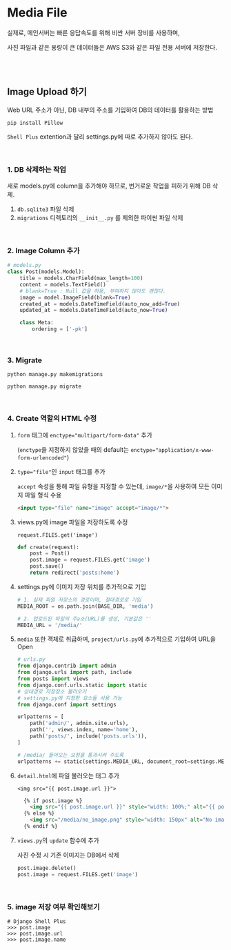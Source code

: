 # Media File

실제로, 메인서버는 빠른 응답속도를 위해 비싼 서버 장비를 사용하며,

사진 파일과 같은 용량이 큰 데이터들은 AWS S3와 같은 파일 전용 서버에 저장한다.

<br>

<br>

## Image Upload 하기

Web URL 주소가 아닌, DB 내부의 주소를 기입하여 DB의 데이터를 활용하는 방법

`pip install Pillow`

`Shell Plus` extention과 달리 settings.py에 따로 추가하지 않아도 된다.

<br>

### 1. DB 삭제하는 작업

새로 models.py에 column을 추가해야 하므로, 번거로운 작업을 피하기 위해 DB 삭제.

1. `db.sqlite3` 파일 삭제
2. `migrations` 디렉토리의 `__init__.py` 를 제외한 파이썬 파일 삭제

<br>

### 2. Image Column 추가

```python
# models.py
class Post(models.Model):
    title = models.CharField(max_length=100)
    content = models.TextField()
    # blank=True : Null 값을 허용, 부여하지 않아도 괜찮다.
    image = model.ImageField(blank=True)
    created_at = models.DateTimeField(auto_now_add=True)
    updated_at = models.DateTimeField(auto_now=True)

    class Meta:
        ordering = ['-pk']
```

<br>

### 3. Migrate

`python manage.py makemigrations`

`python manage.py migrate`

<br>

### 4. Create 역할의 HTML 수정

   1. `form` 태그에 `enctype="multipart/form-data"` 추가

      (`enctype`을 지정하지 않았을 때의 default는 `enctype="application/x-www-form-urlencoded"`)

   2. `type="file"`인 `input` 태그를 추가

      `accept` 속성을 통해 파일 유형을 지정할 수 있는데, `image/*`을 사용하여 모든 이미지 파일 형식 수용
      
      ```html
      <input type="file" name="image" accept="image/*">
      ```
      
   3. views.py에 image 파일을 저장하도록 수정

      `request.FILES.get('image')`

      ```python
      def create(request):
          post = Post()
          post.image = request.FILES.get('image')
          post.save()
          return redirect('posts:home')
      ```

   4. settings.py에 이미지 저장 위치를 추가적으로 기입

      ```python
      # 1. 실제 파일 저장소의 경로이며, 절대경로로 기입
      MEDIA_ROOT = os.path.join(BASE_DIR, 'media')
      
      # 2. 업로드된 파일의 주a소(URL)를 생성, 기본값은 ''
      MEDIA_URL = '/media/'
      ```

   5. `media` 또한 객체로 취급하며, `project/urls.py`에 추가적으로 기입하여 URL을 Open

      ```python
      # urls.py
      from django.contrib import admin
      from django.urls import path, include
      from posts import views
      from django.conf.urls.static import static
      # 상대경로 저장장소 불러오기
      # settings.py에 지정한 요소들 사용 가능
      from django.conf import settings
      
      urlpatterns = [
          path('admin/', admin.site.urls),
          path('', views.index, name='home'),
          path('posts/', include('posts.urls')),
      ]
      
      # /media/ 들어오는 요청을 통과시켜 주도록
      urlpatterns += static(settings.MEDIA_URL, document_root=settings.MEDIA_ROOT)
      ```

   6. `detail.html`에 파일 불러오는 태그 추가

      `<img src="{{ post.image.url }}">`

      ```html
        {% if post.image %}
          <img src="{{ post.image.url }}" style="width: 100%;" alt="{{ post.image }}">
        {% else %}
          <img src="/media/no_image.png" style="width: 150px" alt="No image">
        {% endif %}
      ```

   7. `views.py`의 `update` 함수에 추가

      사진 수정 시 기존 이미지는 DB에서 삭제

      ```python
      post.image.delete()
      post.image = request.FILES.get('image')
      ```

<br>

### 5. image 저장 여부 확인해보기

```shell
# Django Shell Plus
>>> post.image
>>> post.image.url
>>> post.image.name
```